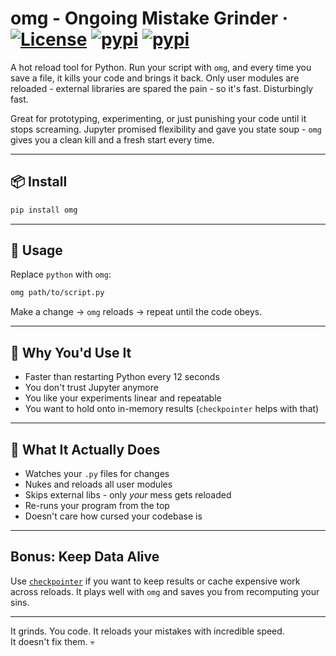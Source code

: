 # omg - Ongoing Mistake Grinder · [![License](https://img.shields.io/badge/license-MIT-blue)](https://github.com/Reddan/omg/blob/master/LICENSE) [![pypi](https://img.shields.io/pypi/v/omg)](https://pypi.org/project/omg/) [![pypi](https://img.shields.io/pypi/pyversions/omg)](https://pypi.org/project/omg/)

A hot reload tool for Python.
Run your script with `omg`, and every time you save a file, it kills your code and brings it back. Only user modules are reloaded - external libraries are spared the pain - so it's fast. Disturbingly fast.

Great for prototyping, experimenting, or just punishing your code until it stops screaming. Jupyter promised flexibility and gave you state soup - `omg` gives you a clean kill and a fresh start every time.

---

## 📦 Install

```bash
pip install omg
```

---

## 🚀 Usage

Replace `python` with `omg`:

```bash
omg path/to/script.py
```

Make a change → `omg` reloads → repeat until the code obeys.

---

## 🤔 Why You'd Use It

* Faster than restarting Python every 12 seconds
* You don't trust Jupyter anymore
* You like your experiments linear and repeatable
* You want to hold onto in-memory results (`checkpointer` helps with that)

---

## 🧨 What It Actually Does

* Watches your `.py` files for changes
* Nukes and reloads all user modules
* Skips external libs - only *your* mess gets reloaded
* Re-runs your program from the top
* Doesn't care how cursed your codebase is

---

## Bonus: Keep Data Alive

Use [`checkpointer`](https://github.com/Reddan/checkpointer) if you want to keep results or cache expensive work across reloads.
It plays well with `omg` and saves you from recomputing your sins.

---

It grinds. You code. It reloads your mistakes with incredible speed.\
It doesn't fix them. 💀
